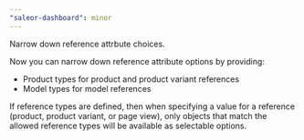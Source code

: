 ```yaml
---
"saleor-dashboard": minor
---
```


Narrow down reference attrbute choices.

Now you can narrow down reference attribute options by providing:

- Product types for product and product variant references
- Model types for model references

If reference types are defined, then when specifying a value for a reference (product, product variant, or page view), only objects that match the allowed reference types will be available as selectable options.